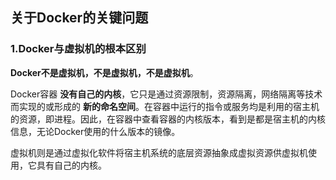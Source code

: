 ## 关于Docker的关键问题

### 1.Docker与虚拟机的根本区别

**Docker不是虚拟机，不是虚拟机，不是虚拟机**。

Docker容器 **没有自己的内核**，它只是通过资源限制，资源隔离，网络隔离等技术而实现的或形成的 **新的命名空间**。在容器中运行的指令或服务均是利用的宿主机的资源，即进程。因此，在容器中查看容器的内核版本，看到是都是宿主机的内核信息，无论Docker使用的什么版本的镜像。

虚拟机则是通过虚拟化软件将宿主机系统的底层资源抽象成虚拟资源供虚拟机使用，它具有自己的内核。
